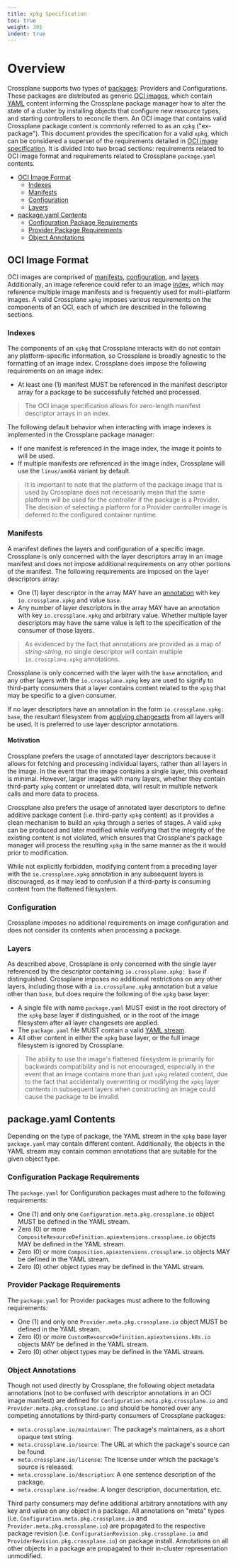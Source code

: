 ```yaml
---
title: xpkg Specification
toc: true
weight: 305
indent: true
---
```


# Overview

Crossplane supports two types of [packages]: Providers and Configurations. These
packages are distributed as generic [OCI images], which contain [YAML] content
informing the Crossplane package manager how to alter the state of a cluster by
installing objects that configure new resource types, and starting controllers
to reconcile them. An OCI image that contains valid Crossplane package content
is commonly referred to as an `xpkg` ("ex-package"). This document provides the
specification for a valid `xpkg`, which can be considered a superset of the
requirements detailed in [OCI image specification]. It is divided into two broad
sections: requirements related to OCI image format and requirements related to
Crossplane `package.yaml` contents.

- [OCI Image Format](#oci-image-format)
  - [Indexes](#indexes)
  - [Manifests](#manifests)
  - [Configuration](#configuration)
  - [Layers](#layers)
- [package.yaml Contents](#packageyaml-contents)
  - [Configuration Package Requirements](#configuration-package-requirements)
  - [Provider Package Requirements](#provider-package-requirements)
  - [Object Annotations](#object-annotations)

## OCI Image Format

OCI images are comprised of [manifests], [configuration], and [layers].
Additionally, an image reference could refer to an image [index], which may
reference multiple image manifests and is frequently used for multi-platform
images. A valid Crossplane `xpkg` imposes various requirements on the components
of an OCI, each of which are described in the following sections.

### Indexes

The components of an `xpkg` that Crossplane interacts with do not contain any
platform-specific information, so Crossplane is broadly agnostic to the
formatting of an image index. Crossplane does impose the following requirements
on an image index:

- At least one (1) manifest MUST be referenced in the manifest descriptor array
  for a package to be successfully fetched and processed.

> The OCI image specification allows for zero-length manifest descriptor arrays
> in an index.

The following default behavior when interacting with image indexes is
implemented in the Crossplane package manager:

- If one manifest is referenced in the image index, the image it points to will
  be used.
- If multiple manifests are referenced in the image index, Crossplane will use
  the `linux/amd64` variant by default.

> It is important to note that the platform of the package image that is used by
> Crossplane does not necessarily mean that the same platform will be used for
> the controller if the package is a Provider. The decision of selecting a
> platform for a Provider controller image is deferred to the configured
> container runtime.

### Manifests

A manifest defines the layers and configuration of a specific image. Crossplane
is only concerned with the layer descriptors array in an image manifest and does
not impose additional requirements on any other portions of the manifest. The
following requirements are imposed on the layer descriptors array:

- One (1) layer descriptor in the array MAY have an [annotation] with key
  `io.crossplane.xpkg` and value `base`.
- Any number of layer descriptors in the array MAY have an annotation with key
  `io.crossplane.xpkg` and arbitrary value. Whether multiple layer descriptors
  may have the same value is left to the specification of the consumer of those
  layers.

> As evidenced by the fact that annotations are provided as a map of
> _string-string_, no single descriptor will contain multiple
> `io.crossplane.xpkg` annotations.

Crossplane is only concerned with the layer with the `base` annotation, and any
other layers with the `io.crossplane.xpkg` key are used to signify to
third-party consumers that a layer contains content related to the `xpkg` that
may be specific to a given consumer.

If no layer descriptors have an annotation in the form `io.crossplane.xpkg:
base`, the resultant filesystem from [applying changesets] from all layers will
be used. It is preferred to use layer descriptor annotations.

#### Motivation

Crossplane prefers the usage of annotated layer descriptors because it allows
for fetching and processing individual layers, rather than all layers in the
image. In the event that the image contains a single layer, this overhead is
minimal. However, larger images with many layers, whether they contain
third-party `xpkg` content or unrelated data, will result in multiple network
calls and more data to process.

Crossplane also prefers the usage of annotated layer descriptors to define
additive package content (i.e. third-party `xpkg` content) as it provides a
clean mechanism to build an `xpkg` through a series of stages. A valid `xpkg`
can be produced and later modified while verifying that the integrity of the
existing content is not violated, which ensures that Crossplane's package
manager will process the resulting `xpkg` in the same manner as the it would
prior to modification.

While not explicitly forbidden, modifying content from a preceding layer with
the `io.crossplane.xpkg` annotation in any subsequent layers is discouraged, as
it may lead to confusion if a third-party is consuming content from the
flattened filesystem.

### Configuration

Crossplane imposes no additional requirements on image configuration and does
not consider its contents when processing a package.

### Layers

As described above, Crossplane is only concerned with the single layer
referenced by the descriptor containing `io.crossplane.xpkg: base` if
distinguished. Crossplane imposes no additional restrictions on any other
layers, including those with a `io.crossplane.xpkg` annotation but a value other
than `base`, but does require the following of the `xpkg` base layer:

- A single file with name `package.yaml` MUST exist in the root directory of the
  `xpkg` base layer if distinguished, or in the root of the image filesystem
  after all layer changesets are applied.
- The `package.yaml` file MUST contain a valid [YAML stream].
- All other content in either the `xpkg` base layer, or the full image
  filesystem is ignored by Crossplane.

> The ability to use the image's flattened filesystem is primarily for backwards
> compatibility and is not encouraged, especially in the event that an image
> contains more than just `xpkg` related content, due to the fact that
> accidentally overwriting or modifying the `xpkg` layer contents in subsequent
> layers when constructing an image could cause the package to be invalid.

## package.yaml Contents

Depending on the type of package, the YAML stream in the `xpkg` base layer
`package.yaml` may contain different content. Additionally, the objects in the
YAML stream may contain common annotations that are suitable for the given
object type.

### Configuration Package Requirements

The `package.yaml` for Configuration packages must adhere to the following
requirements:

- One (1) and only one `Configuration.meta.pkg.crossplane.io` object MUST be
  defined in the YAML stream.
- Zero (0) or more `CompositeResourceDefinition.apiextensions.crossplane.io`
  objects MAY be defined in the YAML stream.
- Zero (0) or more `Composition.apiextensions.crossplane.io` objects MAY be
  defined in the YAML stream.
- Zero (0) other object types may be defined in the YAML stream.

### Provider Package Requirements

The `package.yaml` for Provider packages must adhere to the following
requirements:

- One (1) and only one `Provider.meta.pkg.crossplane.io` object MUST be defined
  in the YAML stream.
- Zero (0) or more `CustomResourceDefinition.apiextensions.k8s.io` objects MAY
  be defined in the YAML stream.
- Zero (0) other object types may be defined in the YAML stream.

### Object Annotations

Though not used directly by Crossplane, the following object metadata
annotations (not to be confused with descriptor annotations in an OCI image
manifest) are defined for `Configuration.meta.pkg.crossplane.io` and
`Provider.meta.pkg.crossplane.io` and should be honored over any competing
annotations by third-party consumers of Crossplane packages:

- `meta.crossplane.io/maintainer`: The package's maintainers, as a short opaque
  text string.
- `meta.crossplane.io/source`: The URL at which the package's source can be
  found.
- `meta.crossplane.io/license`: The license under which the package's source is
  released.
- `meta.crossplane.io/description`: A one sentence description of the package.
- `meta.crossplane.io/readme`: A longer description, documentation, etc.

Third party consumers may define additional arbitrary annotations with any key
and value on any object in a package. All annotations on "meta" types (i.e.
`Configuration.meta.pkg.crossplane.io` and `Provider.meta.pkg.crossplane.io`)
are propagated to the respective package revision (i.e.
`ConfigurationRevision.pkg.crossplane.io` and
`ProviderRevision.pkg.crossplane.io`) on package install. Annotations on all
other objects in a package are propagated to their in-cluster representation
unmodified.

<!-- Named Links -->

[packages]: ../concepts/packages.md
[OCI images]: https://github.com/opencontainers/image-spec
[OCI image specification]: https://github.com/opencontainers/image-spec/blob/main/spec.md
[YAML]: https://yaml.org/spec/1.2.2/
[YAML stream]: https://yaml.org/spec/1.2.2/#92-streams
[manifests]: https://github.com/opencontainers/image-spec/blob/main/manifest.md
[configuration]: https://github.com/opencontainers/image-spec/blob/main/config.md
[layers]: https://github.com/opencontainers/image-spec/blob/main/layer.md
[index]: https://github.com/opencontainers/image-spec/blob/main/image-index.md
[annotation]: https://github.com/opencontainers/image-spec/blob/main/annotations.md
[applying changesets]: https://github.com/opencontainers/image-spec/blob/main/layer.md#applying-changesets
